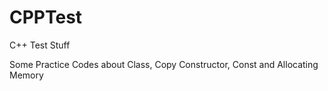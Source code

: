 # CPPTest
C++ Test Stuff

Some Practice Codes about Class, Copy Constructor, Const and Allocating Memory
